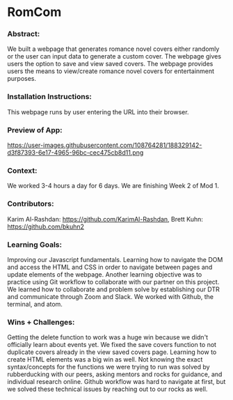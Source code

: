 # RomCom  

### Abstract:
We built a webpage that generates romance novel covers either randomly or the user can input data to generate a custom cover. The webpage gives users the option to save and view saved covers. The webpage provides users the means to view/create romance novel covers for entertainment purposes.

### Installation Instructions:
This webpage runs by user entering the URL into their browser.

### Preview of App:
https://user-images.githubusercontent.com/108764281/188329142-d3f87393-6e17-4965-96bc-cec475cb8d11.png

### Context:
We worked 3-4 hours a day for 6 days. We are finishing Week 2 of Mod 1.

### Contributors:
Karim Al-Rashdan: https://github.com/KarimAl-Rashdan,
Brett Kuhn: https://github.com/bkuhn2

### Learning Goals:
Improving our Javascript fundamentals. Learning how to navigate the DOM and access the HTML and CSS in order to navigate between pages and update elements of the webpage. Another learning objective was to practice using Git workflow to collaborate with our partner on this project. We learned how to collaborate and problem solve by establishing our DTR and communicate through Zoom and Slack. We worked with Github, the terminal, and atom.

### Wins + Challenges:
Getting the delete function to work was a huge win because we didn't officially learn about events yet. We fixed the save covers function to not duplicate covers already in the view saved covers page. Learning how to create HTML elements was a big win as well. Not knowing the exact syntax/concepts for the functions we were trying to run was solved by rubberducking with our peers, asking mentors and rocks for guidance, and individual research online. Github workflow was hard to navigate at first, but we solved these technical issues by reaching out to our rocks as well.
